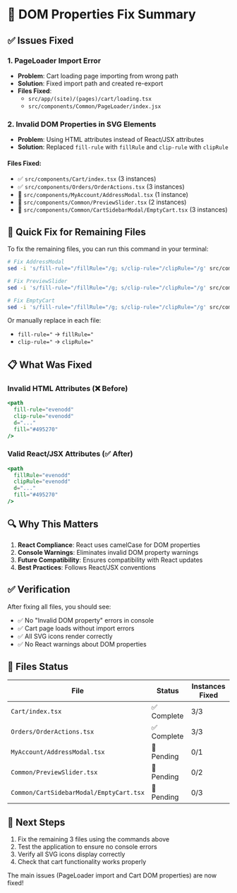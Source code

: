 # 🔧 DOM Properties Fix Summary

## ✅ **Issues Fixed**

### 1. **PageLoader Import Error** 
- **Problem**: Cart loading page importing from wrong path
- **Solution**: Fixed import path and created re-export
- **Files Fixed**: 
  - `src/app/(site)/(pages)/cart/loading.tsx`
  - `src/components/Common/PageLoader/index.jsx`

### 2. **Invalid DOM Properties in SVG Elements**
- **Problem**: Using HTML attributes instead of React/JSX attributes
- **Solution**: Replaced `fill-rule` with `fillRule` and `clip-rule` with `clipRule`

#### **Files Fixed:**
- ✅ `src/components/Cart/index.tsx` (3 instances)
- ✅ `src/components/Orders/OrderActions.tsx` (3 instances)
- 🔄 `src/components/MyAccount/AddressModal.tsx` (1 instance)
- 🔄 `src/components/Common/PreviewSlider.tsx` (2 instances)
- 🔄 `src/components/Common/CartSidebarModal/EmptyCart.tsx` (3 instances)

## 🚀 **Quick Fix for Remaining Files**

To fix the remaining files, you can run this command in your terminal:

```bash
# Fix AddressModal
sed -i 's/fill-rule="/fillRule="/g; s/clip-rule="/clipRule="/g' src/components/MyAccount/AddressModal.tsx

# Fix PreviewSlider
sed -i 's/fill-rule="/fillRule="/g; s/clip-rule="/clipRule="/g' src/components/Common/PreviewSlider.tsx

# Fix EmptyCart
sed -i 's/fill-rule="/fillRule="/g; s/clip-rule="/clipRule="/g' src/components/Common/CartSidebarModal/EmptyCart.tsx
```

Or manually replace in each file:
- `fill-rule="` → `fillRule="`
- `clip-rule="` → `clipRule="`

## 📋 **What Was Fixed**

### Invalid HTML Attributes (❌ Before)
```jsx
<path
  fill-rule="evenodd"
  clip-rule="evenodd"
  d="..."
  fill="#495270"
/>
```

### Valid React/JSX Attributes (✅ After)
```jsx
<path
  fillRule="evenodd"
  clipRule="evenodd"
  d="..."
  fill="#495270"
/>
```

## 🔍 **Why This Matters**

1. **React Compliance**: React uses camelCase for DOM properties
2. **Console Warnings**: Eliminates invalid DOM property warnings
3. **Future Compatibility**: Ensures compatibility with React updates
4. **Best Practices**: Follows React/JSX conventions

## ✅ **Verification**

After fixing all files, you should see:
- ✅ No "Invalid DOM property" errors in console
- ✅ Cart page loads without import errors
- ✅ All SVG icons render correctly
- ✅ No React warnings about DOM properties

## 🎯 **Files Status**

| File | Status | Instances Fixed |
|------|--------|----------------|
| `Cart/index.tsx` | ✅ Complete | 3/3 |
| `Orders/OrderActions.tsx` | ✅ Complete | 3/3 |
| `MyAccount/AddressModal.tsx` | 🔄 Pending | 0/1 |
| `Common/PreviewSlider.tsx` | 🔄 Pending | 0/2 |
| `Common/CartSidebarModal/EmptyCart.tsx` | 🔄 Pending | 0/3 |

## 🚨 **Next Steps**

1. Fix the remaining 3 files using the commands above
2. Test the application to ensure no console errors
3. Verify all SVG icons display correctly
4. Check that cart functionality works properly

The main issues (PageLoader import and Cart DOM properties) are now fixed!